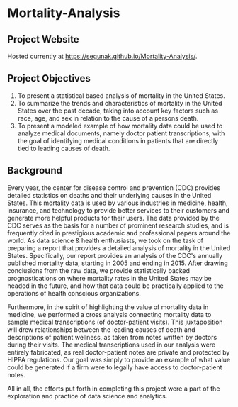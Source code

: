 # Mortality-Analysis

## Project Website 

Hosted currently at https://segunak.github.io/Mortality-Analysis/. 

## Project Objectives 

1. To present a statistical based analysis of mortality in the United States. 
2. To summarize the trends and characteristics of mortality in the United States over the past decade, taking into account key factors such as race, age, and sex in relation to the cause of a persons death. 
3. To present a modeled example of how mortality data could be used to analyze medical documents, namely doctor patient transcriptions, with the goal of identifying medical conditions in patients that are directly tied to leading causes of death. 

## Background 

Every year, the center for disease control and prevention (CDC) provides detailed statistics on deaths and their underlying causes in the United States. This mortality data is used by various industries in medicine, health, insurance, and technology to provide better services to their customers and generate more helpful products for their users. The data provided by the CDC serves as the basis for a number of prominent research studies, and is frequently cited in prestigious academic and professional papers around the world. As data science & health enthusiasts, we took on the task of preparing a report that provides a detailed analysis of mortality in the United States. Specifically, our report provides an analysis of the CDC's annually published mortality data, starting in 2005 and ending in 2015. After drawing conclusions from the raw data, we provide statistically backed prognostications on where mortality rates in the United States may be headed in the future, and how that data could be practically applied to the operations of health conscious organizations. 

Furthermore, in the spirit of highlighting the value of mortality data in medicine, we performed a cross analysis connecting mortality data to sample medical transcriptions (of doctor-patient visits). This juxtaposition will drew relationships between the leading causes of death and descriptions of patient wellness, as taken from notes written by doctors during their visits. The medical transcriptions used in our analysis were entirely fabricated, as real doctor-patient notes are private and protected by HIPPA regulations. Our goal was simply to provide an example of what value could be generated if a firm were to legally have access to doctor-patient notes.

All in all, the efforts put forth in completing this project were a part of the exploration and practice of data science and analytics.